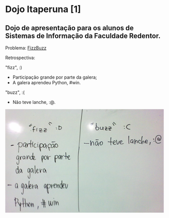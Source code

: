 Dojo Itaperuna [1]
=================

Dojo de apresentação para os alunos de Sistemas de Informação da Faculdade Redentor.
------------------------------------------------------------------------------------

Problema: [FizzBuzz](http://dojopuzzles.com/problemas/exibe/fizzbuzz/)

Retrospectiva:

"fizz", :)

*   Participação grande por parte da galera;
*   A galera aprendeu Python, #win.

"buzz", :(

*   Não teve lanche, :@.

![retrospectiva](retrospectiva.png "Retrospectiva")
